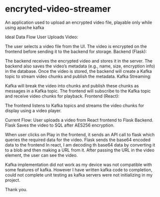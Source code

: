 # encryted-video-streamer

An application used to upload an encrypted video file, playable only while using apache kafka

Ideal Data Flow
User Uploads Video:

The user selects a video file from the UI.
The video is encrypted on the frontend before sending it to the backend for storage.
Backend (Flask):

The backend receives the encrypted video and stores it in the server.
The backend also saves the video’s metadata (e.g., name, size, encryption info) in the database.
Once the video is stored, the backend will create a Kafka topic to stream video chunks and publish the metadata.
Kafka Streaming:

Kafka will break the video into chunks and publish these chunks as messages in a Kafka topic.
The frontend will subscribe to the Kafka topic and receive video chunks for playback.
Frontend (React):

The frontend listens to Kafka topics and streams the video chunks for display using a video player.

Current Flow:
User uploads a video from React frontend to Flask Backend.
Flask Saves the video to SQL after AES256 encryption.

When user clicks on Play in the frontend, it sends an API call to flask which queries the required data for the video.
Flask sends the base64 encoded data to the frontend
In react, I am decoding th base64 data by converting it to a blob and then making a URL from it.
After passing the URL in the video element, the user can see the video.

Kafka implementation did not work as my device was not compatible with some features of kafka.
However I have written kafka code to completion, could not complete unit testing as kafka servers were not initializing in my project.

Thank you.
